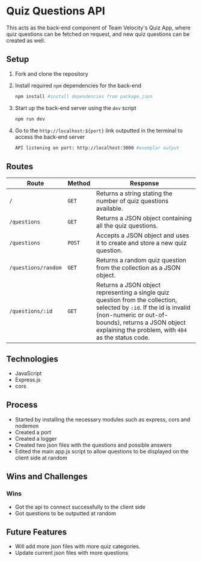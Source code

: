 # Quiz Questions API

This acts as the back-end component of Team Velocity's Quiz App, where quiz questions can be fetched on request, and new quiz questions can be created as well.

## Setup

1. Fork and clone the repository

2. Install required `npm` dependencies for the back-end
   ```sh
   npm install #install dependencies from package.json
   ```
3. Start up the back-end server using the `dev` script
   ```sh
   npm run dev
   ```
4. Go to the `http://localhost:${port}` link outputted in the terminal to access the back-end server

   ```sh
   API listening on port: http://localhost:3000 #exemplar output
   ```

## Routes

| Route               | Method | Response                                                                                                                                                                                                                            |
| ------------------- | ------ | ----------------------------------------------------------------------------------------------------------------------------------------------------------------------------------------------------------------------------------- |
| `/`                 | `GET`  | Returns a string stating the number of quiz questions available.                                                                                                                                                                    |
| `/questions`        | `GET`  | Returns a JSON object containing all the quiz questions.                                                                                                                                                                            |
| `/questions`        | `POST` | Accepts a JSON object and uses it to create and store a new quiz question.                                                                                                                                                          |
| `/questions/random` | `GET`  | Returns a random quiz question from the collection as a JSON object.                                                                                                                                                                |
| `/questions/:id`    | `GET`  | Returns a JSON object representing a single quiz question from the collection, selected by `:id`. If the id is invalid (non-numeric or out-of-bounds), returns a JSON object explaining the problem, with `404` as the status code. |


## Technologies
- JavaScript
- Express.js
- cors 

## Process
- Started by installing the necessary modules such as express, cors and nodemon
- Created a port 
- Created a logger
- Created two json files with the questions and possible answers
- Edited the main app.js script to allow questions to be displayed on the client side at random

## Wins and Challenges
### Wins
- Got the api to connect successfully to the client side
- Got questions to be outputted at random

## Future Features
- Will add more json files with more quiz categories.
- Update current json files with more questions

